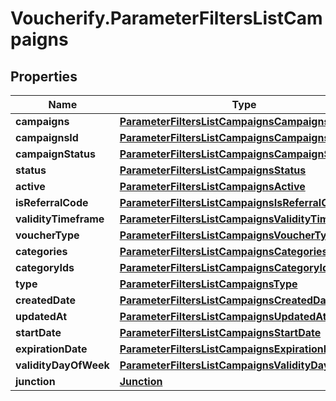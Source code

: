 # Voucherify.ParameterFiltersListCampaigns

## Properties

Name | Type | Description | Notes
------------ | ------------- | ------------- | -------------
**campaigns** | [**ParameterFiltersListCampaignsCampaigns**](ParameterFiltersListCampaignsCampaigns.md) |  | [optional] 
**campaignsId** | [**ParameterFiltersListCampaignsCampaignsId**](ParameterFiltersListCampaignsCampaignsId.md) |  | [optional] 
**campaignStatus** | [**ParameterFiltersListCampaignsCampaignStatus**](ParameterFiltersListCampaignsCampaignStatus.md) |  | [optional] 
**status** | [**ParameterFiltersListCampaignsStatus**](ParameterFiltersListCampaignsStatus.md) |  | [optional] 
**active** | [**ParameterFiltersListCampaignsActive**](ParameterFiltersListCampaignsActive.md) |  | [optional] 
**isReferralCode** | [**ParameterFiltersListCampaignsIsReferralCode**](ParameterFiltersListCampaignsIsReferralCode.md) |  | [optional] 
**validityTimeframe** | [**ParameterFiltersListCampaignsValidityTimeframe**](ParameterFiltersListCampaignsValidityTimeframe.md) |  | [optional] 
**voucherType** | [**ParameterFiltersListCampaignsVoucherType**](ParameterFiltersListCampaignsVoucherType.md) |  | [optional] 
**categories** | [**ParameterFiltersListCampaignsCategories**](ParameterFiltersListCampaignsCategories.md) |  | [optional] 
**categoryIds** | [**ParameterFiltersListCampaignsCategoryIds**](ParameterFiltersListCampaignsCategoryIds.md) |  | [optional] 
**type** | [**ParameterFiltersListCampaignsType**](ParameterFiltersListCampaignsType.md) |  | [optional] 
**createdDate** | [**ParameterFiltersListCampaignsCreatedDate**](ParameterFiltersListCampaignsCreatedDate.md) |  | [optional] 
**updatedAt** | [**ParameterFiltersListCampaignsUpdatedAt**](ParameterFiltersListCampaignsUpdatedAt.md) |  | [optional] 
**startDate** | [**ParameterFiltersListCampaignsStartDate**](ParameterFiltersListCampaignsStartDate.md) |  | [optional] 
**expirationDate** | [**ParameterFiltersListCampaignsExpirationDate**](ParameterFiltersListCampaignsExpirationDate.md) |  | [optional] 
**validityDayOfWeek** | [**ParameterFiltersListCampaignsValidityDayOfWeek**](ParameterFiltersListCampaignsValidityDayOfWeek.md) |  | [optional] 
**junction** | [**Junction**](Junction.md) |  | [optional] 



